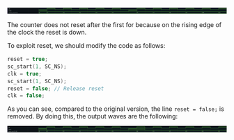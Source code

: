 ![](images/counter-waves-no-reset.png)

The counter does not reset after the first for because on the rising edge of the clock the reset is down. 

To exploit reset, we should modify the code as follows:

```cpp
reset = true;
sc_start(1, SC_NS);
clk = true;
sc_start(1, SC_NS);
reset = false; // Release reset
clk = false;
```

As you can see, compared to the original version, the line `reset = false;` is removed. By doing this, the output waves are the following:

![](images/counter-waves-reset.png)
